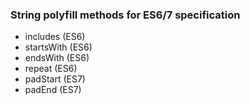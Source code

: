 ### String polyfill methods for ES6/7 specification
* includes (ES6)
* startsWith (ES6)
* endsWith (ES6)
* repeat (ES6)
* padStart (ES7)
* padEnd (ES7)